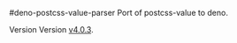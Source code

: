 #deno-postcss-value-parser
Port of postcss-value to deno.

Version Version [v4.0.3](https://github.com/TrySound/postcss-value-parser/releases/tag/v4.0.3).
